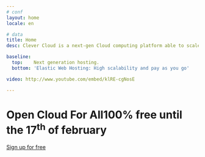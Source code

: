 ```yaml
---
# conf
layout: home
locale: en

# data
title: Home
desc: Clever Cloud is a next-gen Cloud computing platform able to scale websites and apps automatically.

baseline:
  top:    Next generation hosting.
  bottom: 'Elastic Web Hosting: High scalability and pay as you go'

video: http://www.youtube.com/embed/klRE-cgNosE

---
```

<h1 class="cc-home__jumbo__title">Open Cloud For All<span class="cc-home__jumbo__sub">100% free until the 17<SUP>th</SUP> of february</span></h1>
<div class="call-for-action">
   <a class="btn btn-primary btn-large cc-home__jumbo__btn" href="https://console.clever-cloud.com/auth/signup">Sign up for free</a>
</div>
